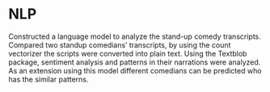# NLP
Constructed a language model to analyze the stand-up comedy transcripts.
Compared two standup comedians’ transcripts, by using the count vectorizer the scripts were converted into plain text.
Using the Textblob package, sentiment analysis and patterns in their narrations were analyzed.
As an extension using this model different comedians can be predicted who has the similar patterns. 
